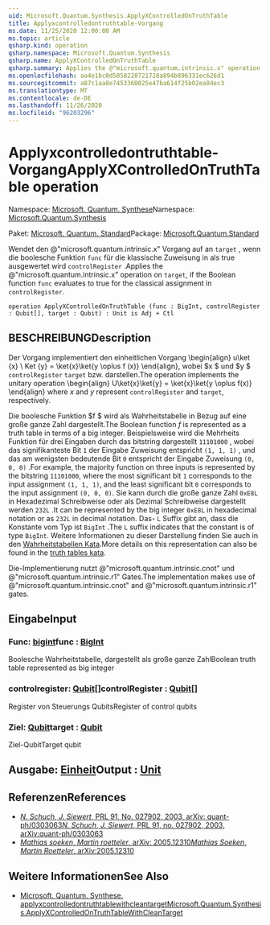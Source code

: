 ```yaml
---
uid: Microsoft.Quantum.Synthesis.ApplyXControlledOnTruthTable
title: Applyxcontrolledontruthtable-Vorgang
ms.date: 11/25/2020 12:00:00 AM
ms.topic: article
qsharp.kind: operation
qsharp.namespace: Microsoft.Quantum.Synthesis
qsharp.name: ApplyXControlledOnTruthTable
qsharp.summary: Applies the @"microsoft.quantum.intrinsic.x" operation on `target`, if the Boolean function `func` evaluates to true for the classical assignment in `controlRegister`.
ms.openlocfilehash: aa4e1bc0d5058228721728a894b896331ec626d1
ms.sourcegitcommit: a87c1aa8e7453360025e47ba614f25b02ea84ec3
ms.translationtype: MT
ms.contentlocale: de-DE
ms.lasthandoff: 11/26/2020
ms.locfileid: "96203296"
---
```

# <a name="applyxcontrolledontruthtable-operation"></a><span data-ttu-id="bab6c-102">Applyxcontrolledontruthtable-Vorgang</span><span class="sxs-lookup"><span data-stu-id="bab6c-102">ApplyXControlledOnTruthTable operation</span></span>

<span data-ttu-id="bab6c-103">Namespace: [Microsoft. Quantum. Synthese](xref:Microsoft.Quantum.Synthesis)</span><span class="sxs-lookup"><span data-stu-id="bab6c-103">Namespace: [Microsoft.Quantum.Synthesis](xref:Microsoft.Quantum.Synthesis)</span></span>

<span data-ttu-id="bab6c-104">Paket: [Microsoft. Quantum. Standard](https://nuget.org/packages/Microsoft.Quantum.Standard)</span><span class="sxs-lookup"><span data-stu-id="bab6c-104">Package: [Microsoft.Quantum.Standard](https://nuget.org/packages/Microsoft.Quantum.Standard)</span></span>


<span data-ttu-id="bab6c-105">Wendet den @"microsoft.quantum.intrinsic.x" Vorgang auf an `target` , wenn die boolesche Funktion `func` für die klassische Zuweisung in als true ausgewertet wird `controlRegister` .</span><span class="sxs-lookup"><span data-stu-id="bab6c-105">Applies the @"microsoft.quantum.intrinsic.x" operation on `target`, if the Boolean function `func` evaluates to true for the classical assignment in `controlRegister`.</span></span>

```qsharp
operation ApplyXControlledOnTruthTable (func : BigInt, controlRegister : Qubit[], target : Qubit) : Unit is Adj + Ctl
```


## <a name="description"></a><span data-ttu-id="bab6c-106">BESCHREIBUNG</span><span class="sxs-lookup"><span data-stu-id="bab6c-106">Description</span></span>

<span data-ttu-id="bab6c-107">Der Vorgang implementiert den einheitlichen Vorgang \begin{align} u\ket {x} \ Ket {y} = \ket{x}\ket{y \oplus f (x)} \end{align}, wobei $x $ und $y $ `controlRegister` `target` bzw. darstellen.</span><span class="sxs-lookup"><span data-stu-id="bab6c-107">The operation implements the unitary operation \begin{align} U\ket{x}\ket{y} = \ket{x}\ket{y \oplus f(x)} \end{align} where $x$ and $y$ represent `controlRegister` and `target`, respectively.</span></span>

<span data-ttu-id="bab6c-108">Die boolesche Funktion $f $ wird als Wahrheitstabelle in Bezug auf eine große ganze Zahl dargestellt.</span><span class="sxs-lookup"><span data-stu-id="bab6c-108">The Boolean function $f$ is represented as a truth table in terms of a big integer.</span></span>
<span data-ttu-id="bab6c-109">Beispielsweise wird die Mehrheits Funktion für drei Eingaben durch das bitstring dargestellt `11101000` , wobei das signifikanteste Bit `1` der Eingabe Zuweisung entspricht `(1, 1, 1)` , und das am wenigsten bedeutende Bit `0` entspricht der Eingabe Zuweisung `(0, 0, 0)` .</span><span class="sxs-lookup"><span data-stu-id="bab6c-109">For example, the majority function on three inputs is represented by the bitstring `11101000`, where the most significant bit `1` corresponds to the input assignment `(1, 1, 1)`, and the least significant bit `0` corresponds to the input assignment `(0, 0, 0)`.</span></span>
<span data-ttu-id="bab6c-110">Sie kann durch die große ganze Zahl `0xE8L` in Hexadezimal Schreibweise oder als Dezimal Schreibweise dargestellt werden `232L` .</span><span class="sxs-lookup"><span data-stu-id="bab6c-110">It can be represented by the big integer `0xE8L` in hexadecimal notation or as `232L` in decimal notation.</span></span>  <span data-ttu-id="bab6c-111">Das- `L` Suffix gibt an, dass die Konstante vom Typ ist `BigInt` .</span><span class="sxs-lookup"><span data-stu-id="bab6c-111">The `L` suffix indicates that the constant is of type `BigInt`.</span></span>
<span data-ttu-id="bab6c-112">Weitere Informationen zu dieser Darstellung finden Sie auch in den [Wahrheitstabellen Kata](https://github.com/microsoft/QuantumKatas/tree/main/TruthTables).</span><span class="sxs-lookup"><span data-stu-id="bab6c-112">More details on this representation can also be found in the [truth tables kata](https://github.com/microsoft/QuantumKatas/tree/main/TruthTables).</span></span>

<span data-ttu-id="bab6c-113">Die-Implementierung nutzt @"microsoft.quantum.intrinsic.cnot" und @"microsoft.quantum.intrinsic.r1" Gates.</span><span class="sxs-lookup"><span data-stu-id="bab6c-113">The implementation makes use of @"microsoft.quantum.intrinsic.cnot" and @"microsoft.quantum.intrinsic.r1" gates.</span></span>

## <a name="input"></a><span data-ttu-id="bab6c-114">Eingabe</span><span class="sxs-lookup"><span data-stu-id="bab6c-114">Input</span></span>

### <a name="func--bigint"></a><span data-ttu-id="bab6c-115">Func: [bigint](xref:microsoft.quantum.lang-ref.bigint)</span><span class="sxs-lookup"><span data-stu-id="bab6c-115">func : [BigInt](xref:microsoft.quantum.lang-ref.bigint)</span></span>

<span data-ttu-id="bab6c-116">Boolesche Wahrheitstabelle, dargestellt als große ganze Zahl</span><span class="sxs-lookup"><span data-stu-id="bab6c-116">Boolean truth table represented as big integer</span></span>


### <a name="controlregister--qubit"></a><span data-ttu-id="bab6c-117">controlregister: [Qubit](xref:microsoft.quantum.lang-ref.qubit)[]</span><span class="sxs-lookup"><span data-stu-id="bab6c-117">controlRegister : [Qubit](xref:microsoft.quantum.lang-ref.qubit)[]</span></span>

<span data-ttu-id="bab6c-118">Register von Steuerungs Qubits</span><span class="sxs-lookup"><span data-stu-id="bab6c-118">Register of control qubits</span></span>


### <a name="target--qubit"></a><span data-ttu-id="bab6c-119">Ziel: [Qubit](xref:microsoft.quantum.lang-ref.qubit)</span><span class="sxs-lookup"><span data-stu-id="bab6c-119">target : [Qubit](xref:microsoft.quantum.lang-ref.qubit)</span></span>

<span data-ttu-id="bab6c-120">Ziel-Qubit</span><span class="sxs-lookup"><span data-stu-id="bab6c-120">Target qubit</span></span>



## <a name="output--unit"></a><span data-ttu-id="bab6c-121">Ausgabe: [Einheit](xref:microsoft.quantum.lang-ref.unit)</span><span class="sxs-lookup"><span data-stu-id="bab6c-121">Output : [Unit](xref:microsoft.quantum.lang-ref.unit)</span></span>



## <a name="references"></a><span data-ttu-id="bab6c-122">Referenzen</span><span class="sxs-lookup"><span data-stu-id="bab6c-122">References</span></span>

- [<span data-ttu-id="bab6c-123">*N. Schuch*, *J. Siewert*, PRL 91, No. 027902, 2003, arXiv: quant-ph/0303063</span><span class="sxs-lookup"><span data-stu-id="bab6c-123">*N. Schuch*, *J. Siewert*, PRL 91, no. 027902, 2003, arXiv:quant-ph/0303063</span></span>](https://arxiv.org/abs/quant-ph/0303063)
- [<span data-ttu-id="bab6c-124">*Mathias soeken*, *Martin roetteler*, arXiv: 2005.12310</span><span class="sxs-lookup"><span data-stu-id="bab6c-124">*Mathias Soeken*, *Martin Roetteler*, arXiv:2005.12310</span></span>](https://arxiv.org/abs/2005.12310)

## <a name="see-also"></a><span data-ttu-id="bab6c-125">Weitere Informationen</span><span class="sxs-lookup"><span data-stu-id="bab6c-125">See Also</span></span>

- [<span data-ttu-id="bab6c-126">Microsoft. Quantum. Synthese. applyxcontrolledontruthtablewithcleantarget</span><span class="sxs-lookup"><span data-stu-id="bab6c-126">Microsoft.Quantum.Synthesis.ApplyXControlledOnTruthTableWithCleanTarget</span></span>](xref:Microsoft.Quantum.Synthesis.ApplyXControlledOnTruthTableWithCleanTarget)